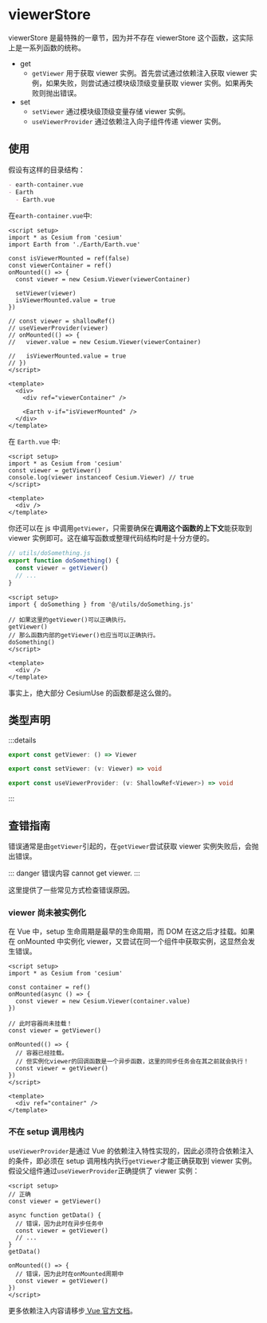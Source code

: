 # viewerStore

viewerStore 是最特殊的一章节，因为并不存在 viewerStore 这个函数，这实际上是一系列函数的统称。

- get
  - `getViewer` 用于获取 viewer 实例。首先尝试通过依赖注入获取 viewer 实例，如果失败，则尝试通过模块级顶级变量获取 viewer 实例。如果再失败则抛出错误。
- set
  - `setViewer` 通过模块级顶级变量存储 viewer 实例。
  - `useViewerProvider` 通过依赖注入向子组件传递 viewer 实例。

## 使用

假设有这样的目录结构：

```md
- earth-container.vue
- Earth
  - Earth.vue
```

在`earth-container.vue`中:

```vue {10,15}
<script setup>
import * as Cesium from 'cesium'
import Earth from './Earth/Earth.vue'

const isViewerMounted = ref(false)
const viewerContainer = ref()
onMounted(() => {
  const viewer = new Cesium.Viewer(viewerContainer)

  setViewer(viewer)
  isViewerMounted.value = true
})

// const viewer = shallowRef()
// useViewerProvider(viewer)
// onMounted(() => {
//   viewer.value = new Cesium.Viewer(viewerContainer)

//   isViewerMounted.value = true
// })
</script>

<template>
  <div>
    <div ref="viewerContainer" />

    <Earth v-if="isViewerMounted" />
  </div>
</template>
```

在 `Earth.vue` 中:

```vue {3}
<script setup>
import * as Cesium from 'cesium'
const viewer = getViewer()
console.log(viewer instanceof Cesium.Viewer) // true
</script>

<template>
  <div />
</template>
```

你还可以在 js 中调用`getViewer`，只需要确保在**调用这个函数的上下文**能获取到 viewer 实例即可。这在编写函数或整理代码结构时是十分方便的。

```js
// utils/doSomething.js
export function doSomething() {
  const viewer = getViewer()
  // ...
}
```

```vue
<script setup>
import { doSomething } from '@/utils/doSomething.js'

// 如果这里的getViewer()可以正确执行。
getViewer()
// 那么函数内部的getViewer()也应当可以正确执行。
doSomething()
</script>

<template>
  <div />
</template>
```

事实上，绝大部分 CesiumUse 的函数都是这么做的。

## 类型声明

:::details

```ts
export const getViewer: () => Viewer

export const setViewer: (v: Viewer) => void

export const useViewerProvider: (v: ShallowRef<Viewer>) => void
```

:::

## 查错指南

错误通常是由`getViewer`引起的，在`getViewer`尝试获取 viewer 实例失败后，会抛出错误。

::: danger 错误内容
cannot get viewer.
:::

这里提供了一些常见方式检查错误原因。

### viewer 尚未被实例化

在 Vue 中，setup 生命周期是最早的生命周期，而 DOM 在这之后才挂载。如果在 onMounted 中实例化 viewer，又尝试在同一个组件中获取实例，这显然会发生错误。

```vue {9-10,13-15}
<script setup>
import * as Cesium from 'cesium'

const container = ref()
onMounted(async () => {
  const viewer = new Cesium.Viewer(container.value)
})

// 此时容器尚未挂载！
const viewer = getViewer()

onMounted(() => {
  // 容器已经挂载。
  // 但实例化viewer的回调函数是一个异步函数，这里的同步任务会在其之前就会执行！
  const viewer = getViewer()
})
</script>

<template>
  <div ref="container" />
</template>
```

### 不在 setup 调用栈内

`useViewerProvider`是通过 Vue 的依赖注入特性实现的，因此必须符合依赖注入的条件，即必须在 setup 调用栈内执行`getViewer`才能正确获取到 viewer 实例。
假设父组件通过`useViewerProvider`正确提供了 viewer 实例：

```vue
<script setup>
// 正确
const viewer = getViewer()

async function getData() {
  // 错误，因为此时在异步任务中
  const viewer = getViewer()
  // ...
}
getData()

onMounted(() => {
  // 错误，因为此时在onMounted周期中
  const viewer = getViewer()
})
</script>
```

更多依赖注入内容请移步[ Vue 官方文档](https://cn.vuejs.org/guide/components/provide-inject.html)。

